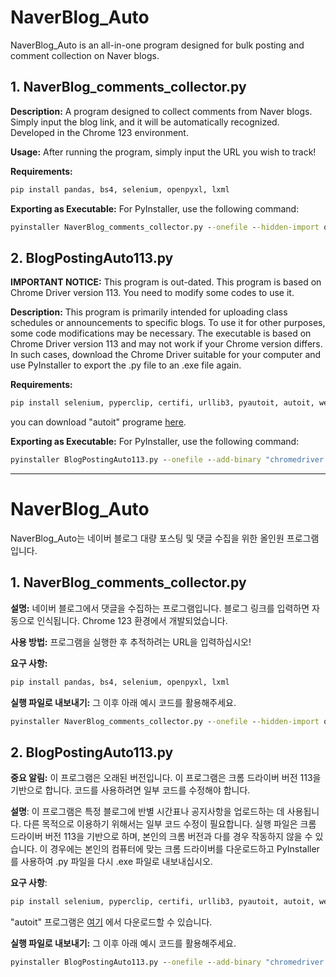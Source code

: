 # NaverBlog_Auto

NaverBlog_Auto is an all-in-one program designed for bulk posting and comment collection on Naver blogs.

## 1. NaverBlog_comments_collector.py

**Description:**
A program designed to collect comments from Naver blogs. Simply input the blog link, and it will be automatically recognized. Developed in the Chrome 123 environment.

**Usage:**
After running the program, simply input the URL you wish to track!

**Requirements:**
```python
pip install pandas, bs4, selenium, openpyxl, lxml
```

**Exporting as Executable:**
For PyInstaller, use the following command:
```cmd
pyinstaller NaverBlog_comments_collector.py --onefile --hidden-import os --hidden-import re --hidden-import time --hidden-import datetime --hidden-import pandas --hidden-import bs4 --hidden-import selenium --hidden-import openpyxl --hidden-import lxml

```

## 2. BlogPostingAuto113.py
**IMPORTANT NOTICE:**
This program is out-dated. This program is based on Chrome Driver version 113. You need to modify some codes to use it.

**Description:**
This program is primarily intended for uploading class schedules or announcements to specific blogs. To use it for other purposes, some code modifications may be necessary. The executable is based on Chrome Driver version 113 and may not work if your Chrome version differs. In such cases, download the Chrome Driver suitable for your computer and use PyInstaller to export the .py file to an .exe file again.

**Requirements:**
```python
pip install selenium, pyperclip, certifi, urllib3, pyautoit, autoit, webdriver_manager
```
you can download "autoit" programe [here](https://www.autoitscript.com/site/autoit/downloads/).

**Exporting as Executable:**
For PyInstaller, use the following command:
```cmd
pyinstaller BlogPostingAuto113.py --onefile --add-binary "chromedriver.exe;." --add-data="AutoItX3_x64.dll;autoit\lib" --hidden-import certifi --hidden-import urllib3 --hidden-import pyperclip --hidden-import webdriver-manager --hidden-import pyautoit --hidden-import autoit
```
---
# NaverBlog_Auto

NaverBlog_Auto는 네이버 블로그 대량 포스팅 및 댓글 수집을 위한 올인원 프로그램입니다.

## 1. NaverBlog_comments_collector.py

**설명:**
네이버 블로그에서 댓글을 수집하는 프로그램입니다. 블로그 링크를 입력하면 자동으로 인식됩니다. Chrome 123 환경에서 개발되었습니다.

**사용 방법:**
프로그램을 실행한 후 추적하려는 URL을 입력하십시오!

**요구 사항:**
```python
pip install pandas, bs4, selenium, openpyxl, lxml
```

**실행 파일로 내보내기:**
그 이후 아래 예시 코드를 활용해주세요.
```cmd
pyinstaller NaverBlog_comments_collector.py --onefile --hidden-import os --hidden-import re --hidden-import time --hidden-import datetime --hidden-import pandas --hidden-import bs4 --hidden-import selenium --hidden-import openpyxl --hidden-import lxml
```
## 2. BlogPostingAuto113.py
**중요 알림:**
이 프로그램은 오래된 버전입니다. 이 프로그램은 크롬 드라이버 버전 113을 기반으로 합니다. 코드를 사용하려면 일부 코드를 수정해야 합니다.

**설명**:
이 프로그램은 특정 블로그에 반별 시간표나 공지사항을 업로드하는 데 사용됩니다. 다른 목적으로 이용하기 위해서는 일부 코드 수정이 필요합니다. 실행 파일은 크롬 드라이버 버전 113을 기반으로 하며, 본인의 크롬 버전과 다를 경우 작동하지 않을 수 있습니다. 이 경우에는 본인의 컴퓨터에 맞는 크롬 드라이버를 다운로드하고 PyInstaller를 사용하여 .py 파일을 다시 .exe 파일로 내보내십시오.

**요구 사항**:
```python
pip install selenium, pyperclip, certifi, urllib3, pyautoit, autoit, webdriver_manager
```
"autoit" 프로그램은 [여기](https://www.autoitscript.com/site/autoit/downloads/) 에서 다운로드할 수 있습니다.

**실행 파일로 내보내기:**
그 이후 아래 예시 코드를 활용해주세요.
```cmd
pyinstaller BlogPostingAuto113.py --onefile --add-binary "chromedriver.exe;." --add-data="AutoItX3_x64.dll;autoit\lib" --hidden-import certifi --hidden-import urllib3 --hidden-import pyperclip --hidden-import webdriver-manager --hidden-import pyautoit --hidden-import autoit
```





